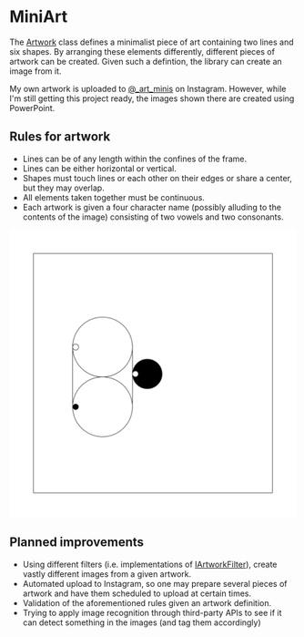 # MiniArt

The [Artwork](MiniArtLibrary/Artwork.cs) class defines a minimalist piece of art containing two lines and six shapes. By arranging these elements differently, different pieces of artwork can be created. Given such a defintion, the library can create an image from it.

My own artwork is uploaded to [@_art_minis](https://www.instagram.com/_art_minis) on Instagram. However, while I'm still getting this project ready, the images shown there are created using PowerPoint.

## Rules for artwork

* Lines can be of any length within the confines of the frame.
* Lines can be either horizontal or vertical.
* Shapes must touch lines or each other on their edges or share a center, but they may overlap.
* All elements taken together must be continuous.
* Each artwork is given a four character name (possibly alluding to the contents of the image) consisting of two vowels and two consonants.

![Sample artwork](MiniArtTest/TestData/Artwork.png)

## Planned improvements

* Using different filters (i.e. implementations of [IArtworkFilter](MiniArtLibrary/Filters/IArtworkFilter.cs)), create vastly different images from a given artwork.
* Automated upload to Instagram, so one may prepare several pieces of artwork and have them scheduled to upload at certain times.
* Validation of the aforementioned rules given an artwork definition.
* Trying to apply image recognition through third-party APIs to see if it can detect something in the images (and tag them accordingly)
